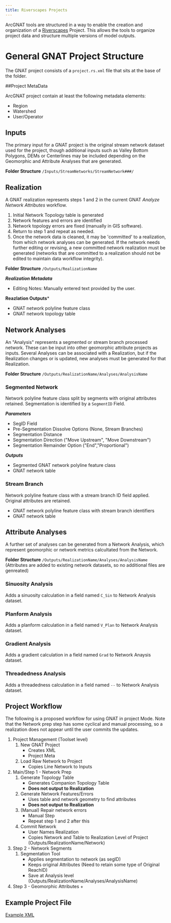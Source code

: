 ```yaml
---
title: Riverscapes Projects
---
```


ArcGNAT tools are structured in a way to enable the creation and organization of a [Riverscapes](https://github.com/riverscapes) Project. This allows the tools to organize project data and structure multiple versions of model outputs. 

# General GNAT Project Structure

The GNAT project consists of a `project.rs.xml` file that sits at the base of the folder.

##Project MetaData

ArcGNAT project contain at least the following metadata elements:

- Region
- Watershed
- User/Operator

## Inputs

The primary input for a GNAT project is the original stream network dataset used for the project, though additional inputs such as Valley Bottom Polygons, DEMs or Centerlines may be included depending on the Geomorphic and Attribute Analyses that are generated.

**Folder Structure** `/Inputs/StreamNetworks/StreamNetwork###/`

## Realization

A GNAT realization represents steps 1 and 2 in the current GNAT *Analyze Network Attributes* workflow.
 
1. Initial Network Topology table is generated 
2. Network features and errors are identified
3. Network topology errors are fixed (manually in GIS software).
4. Return to step 1 and repeat as needed.
5. Once the network data is cleaned, it may be 'committed' to a realization, from which network analyses can be generated. If the network needs further editing or revising, a new committed network realization must be generated (networks that are committed to a realization should not be edited to maintain data workflow integrity). 

**Folder Structure** `/Outputs/RealizationName`

***Realization Metadata***

- Editing Notes: Manually entered text provided by the user.

**Reazlation Outputs***

- GNAT network polyline feature class
- GNAT network topology table

## Network Analyses

An "Analysis" represents a segmented or stream branch processed network. These can be input into other geomorphic attribute projects as inputs. Several Analyses can be associated with a Realization, but if the Realization changes or is updated, new analyses must be generated for that Realization.

**Folder Structure** `/Outputs/RealizationName/Analyses/AnalysisName`

### Segmented Network

Network polyline feature class split by segments with original attributes retained. Segmentation is identified by a `SegmentID` Field.

***Parameters***

- SegID Field
- Pre-Segmentation Dissolve Options (None, Stream Branches)
- Segmentation Distance
- Segmentation Direction ("Move Upstream", "Move Downstream")
- Segmentation Remainder Option ("End","Proportional")

***Outputs***

- Segmented GNAT network polyline feature class
- GNAT network table

### Stream Branch

Network polyline feature class with a stream branch ID field applied. Original attributes are retained.

- GNAT network polyline feature class with stream branch identifiers
- GNAT network table

## Attribute Analyses

A further set of analyses can be generated from a Network Analysis, which represent geomorphic or network metrics calcultated from the Network.

**Folder Structure** `/Outputs/RealizationName/Analyses/AnalysisName` (Attributes are added to existing network datasets, so no additional files are genreated)

### Sinuosity Analysis
Adds a sinuosity calculation in a field named `C_Sin` to Network Analysis dataset.

### Planform Analysis
Adds a planform calculation in a field named `V_Plan` to Network Analysis dataset.

### Gradient Analysis
Adds a gradient calculation in a field named `Grad` to Network Anaysis dataset.

### Threadedness Analysis
Adds a threadedness calculation in a field named `--` to Network Analysis dataset.


## Project Workflow
The following is a proposed workflow for using GNAT in project Mode. Note that the Network prep step has some cyclical and manual processing, so a realization does not appear until the user commits the updates.

1. Project Management (Toolset level)
   1. New GNAT Project
      + Creates XML
      + Project Meta
   2. Load Raw Network to Project
      + Copies Line Network to Inputs
2. Main/Step 1 - Network Prep
   1. Generate Topology Table
      + Generates Companion Topology Table
      + **Does not output to Realization**
   2. Generate Network Features/Errors
      + Uses table and network geometry to find attributes
      + **Does not output to Realization**
   3. (Manual) Repair network errors
      + Manual Step
      + Repeat step 1 and 2 after this
   4. Commit Network
      + User Names Realization
      + Copies Network and Table to Realization Level of Project (Outputs/RealizationName/Network)
3. Step 2 - Network Segments
   1. Segmentation Tool
      + Applies segmentation to network (as segID)
      + Keeps original Attributes (Need to retain some type of Original ReachID)
      + Save at Analysis level (Outputs/RealizationName/Analyses/AnalysisName)
4. Step 3 - Geomorphic Attributes
   + 

## Example Project File

[Example XML](https://gist.github.com/KellyMWhitehead/8a198d59ed3e1df69c4c39733e865327)
